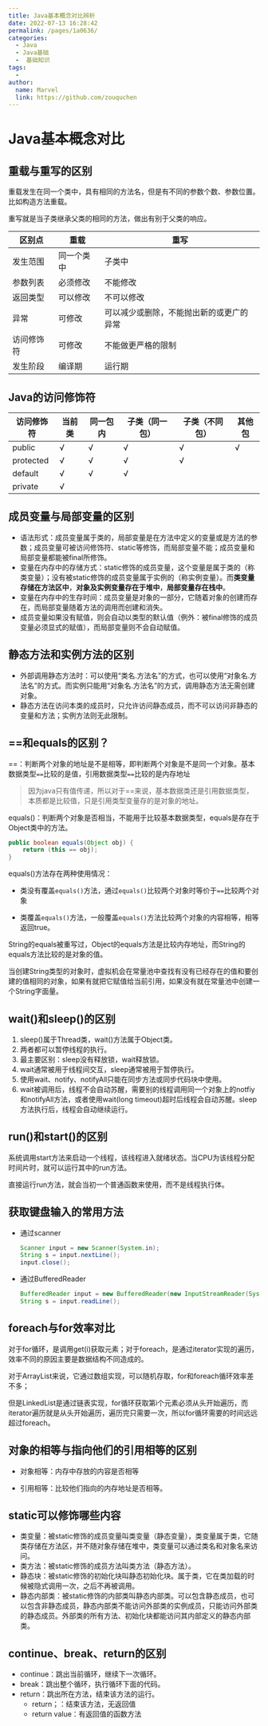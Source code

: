 ```yaml
---
title: Java基本概念对比辨析
date: 2022-07-13 16:28:42
permalink: /pages/1a0636/
categories:
  - Java
  - Java基础
  -  基础知识
tags:
  - 
author: 
  name: Marvel
  link: https://github.com/zouquchen
---
```

# Java基本概念对比

## 重载与重写的区别

重载发生在同一个类中，具有相同的方法名，但是有不同的参数个数、参数位置。比如构造方法重载。

重写就是当子类继承父类的相同的方法，做出有别于父类的响应。

| 区别点     | 重载       | 重写                                     |
| ---------- | ---------- | ---------------------------------------- |
| 发生范围   | 同一个类中 | 子类中                                   |
| 参数列表   | 必须修改   | 不能修改                                 |
| 返回类型   | 可以修改   | 不可以修改                               |
| 异常       | 可修改     | 可以减少或删除，不能抛出新的或更广的异常 |
| 访问修饰符 | 可修改     | 不能做更严格的限制                       |
| 发生阶段   | 编译期     | 运行期                                   |

##  Java的访问修饰符

| 访问修饰符 | 当前类 | 同一包内 | 子类（同一包） | 子类（不同包） | 其他包 |
| ---------- | ------ | -------- | -------------- | -------------- | ------ |
| public     | √      | √        | √              | √              | √      |
| protected  | √      | √        | √              | √              |        |
| default    | √      | √        | √              |                |        |
| private    | √      |          |                |                |        |

## 成员变量与局部变量的区别

- 语法形式：成员变量属于类的，局部变量是在方法中定义的变量或是方法的参数；成员变量可被访问修饰符、static等修饰，而局部变量不能；成员变量和局部变量都能被final所修饰。
- 变量在内存中的存储方式：static修饰的成员变量，这个变量是属于类的（称类变量）；没有被static修饰的成员变量属于实例的（称实例变量）。而**类变量存储在方法区中**，**对象及实例变量存在于堆中**，**局部变量存在栈中**。
- 变量在内存中的生存时间：成员变量是对象的一部分，它随着对象的创建而存在，而局部变量随着方法的调用而创建和消失。
- 成员变量如果没有赋值，则会自动以类型的默认值（例外：被final修饰的成员变量必须显式的赋值），而局部变量则不会自动赋值。

## 静态方法和实例方法的区别

- 外部调用静态方法时：可以使用“类名.方法名”的方式，也可以使用“对象名.方法名”的方式。而实例只能用“对象名.方法名”的方式，调用静态方法无需创建对象。
- 静态方法在访问本类的成员时，只允许访问静态成员，而不可以访问非静态的变量和方法；实例方法则无此限制。

## ==和equals的区别？

==：判断两个对象的地址是不是相等，即判断两个对象是不是同一个对象。基本数据类型`==`比较的是值，引用数据类型`==`比较的是内存地址

> 因为java只有值传递，所以对于==来说，基本数据类还是引用数据类型，本质都是比较值，只是引用类型变量存的是对象的地址。

equals()：判断两个对象是否相当，不能用于比较基本数据类型，equals是存在于Object类中的方法。

```java
public boolean equals(Object obj) {
	return (this == obj);
}
```

equals()方法存在两种使用情况：

- 类没有覆盖`equals()`方法，通过`equals()`比较两个对象时等价于`==`比较两个对象

- 类覆盖`equals()`方法，一般覆盖`equals()`方法比较两个对象的内容相等，相等返回true。

String的equals被重写过，Object的equals方法是比较内存地址，而String的equals方法比较的是对象的值。

当创建String类型的对象时，虚拟机会在常量池中查找有没有已经存在的值和要创建的值相同的对象，如果有就把它赋值给当前引用，如果没有就在常量池中创建一个String字面量。

## wait()和sleep()的区别

1. sleep()属于Thread类，wait()方法属于Object类。
2. 两者都可以暂停线程的执行。
3. 最主要区别：sleep没有释放锁，wait释放锁。
4. wait通常被用于线程间交互，sleep通常被用于暂停执行。
5. 使用wait、notify、notifyAll只能在同步方法或同步代码块中使用。
6. wait被调用后，线程不会自动苏醒，需要别的线程调用同一个对象上的notfiy和notifyAll方法，或者使用wait(long timeout)超时后线程会自动苏醒。sleep方法执行后，线程会自动继续运行。

## run()和start()的区别

系统调用start方法来启动一个线程，该线程进入就绪状态。当CPU为该线程分配时间片时，就可以运行其中的run方法。

直接运行run方法，就会当初一个普通函数来使用，而不是线程执行体。

## 获取键盘输入的常用方法

- 通过scanner

  ```java
  Scanner input = new Scanner(System.in);
  String s = input.nextLine();
  input.close();
  ```

- 通过BufferedReader

  ```java
  BufferedReader input = new BufferedReader(new InputStreamReader(System.in));
  String s = input.readLine();
  ```

## foreach与for效率对比

对于for循环，是调用get(i)获取元素；对于foreach，是通过iterator实现的遍历，效率不同的原因主要是数据结构不同造成的。

对于ArrayList来说，它通过数组实现，可以随机存取，for和foreach循环效率差不多；

但是LinkedList是通过链表实现，for循环获取第i个元素必须从头开始遍历，而iterator遍历就是从头开始遍历，遍历完只需要一次，所以for循环需要的时间远远超过foreach。

## 对象的相等与指向他们的引用相等的区别

- 对象相等：内存中存放的内容是否相等

- 引用相等：比较他们指向的内存地址是否相等。

## static可以修饰哪些内容

- 类变量：被static修饰的成员变量叫类变量（静态变量），类变量属于类，它随类存储在方法区，并不随对象存储在堆中，类变量可以通过类名和对象名来访问。
- 类方法：被static修饰的成员方法叫类方法（静态方法）。
- 静态块：被static修饰的初始化块叫静态初始化块。属于类，它在类加载的时候被隐式调用一次，之后不再被调用。
- 静态内部类：被static修饰的内部类叫静态内部类。可以包含静态成员，也可以包含非静态成员，静态内部类不能访问外部类的实例成员，只能访问外部类的静态成员。外部类的所有方法、初始化块都能访问其内部定义的静态内部类。

## continue、break、return的区别

- continue：跳出当前循环，继续下一次循环。
- break：跳出整个循环，执行循环下面的代码。
- return：跳出所在方法，结束该方法的运行。
  - return；：结束该方法，无返回值
  - return value：有返回值的函数方法